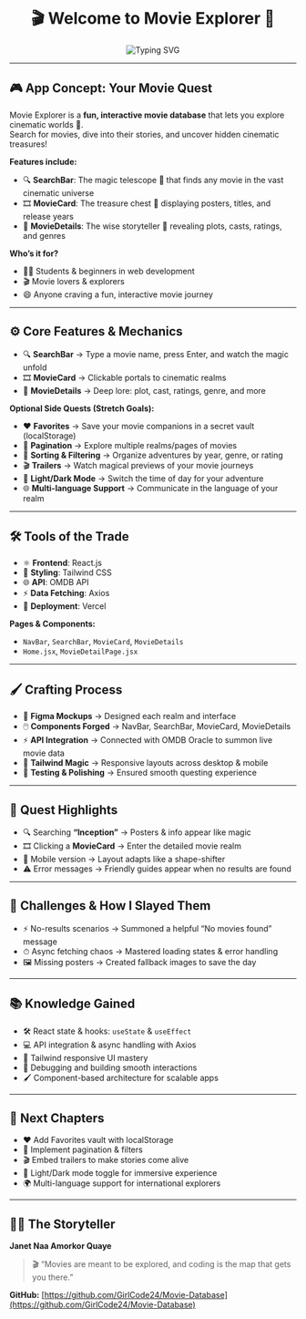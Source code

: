 <h1 align="center">🎬 Welcome to Movie Explorer 👋</h1>

<p align="center">
  <img src="https://readme-typing-svg.demolab.com?font=Fira+Code&pause=1000&center=true&vCenter=true&width=650&lines=Search+%7C+Discover+%7C+Explore+Movies;Cinematic+Adventure+at+Your+Fingertips;Built+with+React+%26+Tailwind+CSS" alt="Typing SVG" />
</p>

---

## 🎮 App Concept: Your Movie Quest

Movie Explorer is a **fun, interactive movie database** that lets you explore cinematic worlds 🌟.  
Search for movies, dive into their stories, and uncover hidden cinematic treasures!

**Features include:**

- 🔍 **SearchBar**: The magic telescope 🔭 that finds any movie in the vast cinematic universe  
- 🎞 **MovieCard**: The treasure chest 🎁 displaying posters, titles, and release years  
- 📝 **MovieDetails**: The wise storyteller 📖 revealing plots, casts, ratings, and genres  

**Who’s it for?**  

- 👩‍💻 Students & beginners in web development  
- 🎬 Movie lovers & explorers  
- 😄 Anyone craving a fun, interactive movie journey  

---

## ⚙️ Core Features & Mechanics

- 🔍 **SearchBar** → Type a movie name, press Enter, and watch the magic unfold  
- 🎞 **MovieCard** → Clickable portals to cinematic realms  
- 📝 **MovieDetails** → Deep lore: plot, cast, ratings, genre, and more  

**Optional Side Quests (Stretch Goals):**

- ❤️ **Favorites** → Save your movie companions in a secret vault (localStorage)  
- 📄 **Pagination** → Explore multiple realms/pages of movies  
- 🔢 **Sorting & Filtering** → Organize adventures by year, genre, or rating  
- 🎬 **Trailers** → Watch magical previews of your movie journeys  
- 🌙 **Light/Dark Mode** → Switch the time of day for your adventure  
- 🌐 **Multi-language Support** → Communicate in the language of your realm  

---

## 🛠️ Tools of the Trade

- ⚛️ **Frontend**: React.js  
- 🎨 **Styling**: Tailwind CSS 
- 🌐 **API**: OMDB API 
- ⚡ **Data Fetching**: Axios  
- 🚀 **Deployment**: Vercel 

**Pages & Components:**  

- `NavBar`, `SearchBar`, `MovieCard`, `MovieDetails`  
- `Home.jsx`, `MovieDetailPage.jsx`  

---

## 🖌️ Crafting Process

- 🎨 **Figma Mockups** → Designed each realm and interface  
- 🖱️ **Components Forged** → NavBar, SearchBar, MovieCard, MovieDetails  
- ⚡ **API Integration** → Connected with OMDB Oracle to summon live movie data  
- 📐 **Tailwind Magic** → Responsive layouts across desktop & mobile  
- 🔄 **Testing & Polishing** → Ensured smooth questing experience  

---

## 🎥 Quest Highlights

- 🔍 Searching **“Inception”** → Posters & info appear like magic  
- 🎞 Clicking a **MovieCard** → Enter the detailed movie realm  
- 📱 Mobile version → Layout adapts like a shape-shifter  
- ⚠️ Error messages → Friendly guides appear when no results are found  

---

## 🐉 Challenges & How I Slayed Them

- ⚡ No-results scenarios → Summoned a helpful “No movies found” message  
- ⏱ Async fetching chaos → Mastered loading states & error handling  
- 🖼 Missing posters → Created fallback images to save the day  

---

## 📚 Knowledge Gained

- 🛠 React state & hooks: `useState` & `useEffect`  
- 💻 API integration & async handling with Axios  
- 🎨 Tailwind responsive UI mastery  
- 🐞 Debugging and building smooth interactions  
- 🖌 Component-based architecture for scalable apps  

---

## 🚀 Next Chapters

- ❤️ Add Favorites vault with localStorage  
- 🔢 Implement pagination & filters  
- 🎬 Embed trailers to make stories come alive  
- 🌙 Light/Dark mode toggle for immersive experience  
- 🌍 Multi-language support for international explorers  

---

## 👩‍💻 The Storyteller

**Janet Naa Amorkor Quaye**  

> 🎬 “Movies are meant to be explored, and coding is the map that gets you there.”  

**GitHub:** [https://github.com/GirlCode24/Movie-Database](https://github.com/GirlCode24/Movie-Database)
